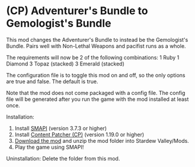 # (CP) Adventurer's Bundle to Gemologist's Bundle
This mod changes the Adventurer's Bundle to instead be the Gemologist's Bundle. Pairs well with Non-Lethal Weapons and pacifist runs as a whole.

The requirements will now be 2 of the following combinations:
1 Ruby
1 Diamond
3 Topaz (stacked)
3 Emerald (stacked)

The configuration file is to toggle this mod on and off, so the only options are true and false. The default is true. 


Note that the mod does not come packaged with a config file. The config file will be generated after you run the game with the mod installed at least once.

Installation:
1. Install <a href="https://smapi.io/">SMAPI</a> (version 3.7.3 or higher)
2. Install <a href="https://www.nexusmods.com/stardewvalley/mods/1915">Content Patcher (CP)</a> (version 1.19.0 or higher)
3. <a href="https://github.com/LenneDalben/StardewValleyModsGPL/releases/">Download the mod</a> and unzip the mod folder into Stardew Valley/Mods.
4. Play the game using SMAPI!

Uninstallation:
Delete the folder from this mod.
